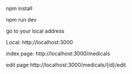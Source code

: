 
npm install



npm run dev




go to your local address



Local:    http://localhost:3000




index page: http://localhost:3000/medicals



edit page http://localhost:3000/medicals/{id}/edit
